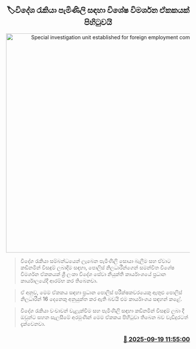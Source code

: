 <p align='center'><b><h2 align='center' title='Special investigation unit established for foreign employment complaints'>🏷විදේශ රැකියා පැමිණිලි සඳහා විශේෂ විමර්ශන ඒකකයක් පිහිටුවයි</h2></b></p>
<p align='center'><img src='https://helakuru.sgp1.cdn.digitaloceanspaces.com/esana/images/lib/foreign-employment-bureau.jpg' width='600' alt='Special investigation unit established for foreign employment complaints'></p>

> විදේශ රැකියා සම්බන්ධයෙන් ලැබෙන පැමිණිලි සොයා බැලීම සහ ඒවාට කඩිනමින් විසඳුම් ලබාදීම සඳහා, පොලිස් නිලධාරීන්ගෙන් සමන්විත විශේෂ විමර්ශන ඒකකයක් ශ්‍රී ලංකා විදේශ සේවා නියුක්ති කාර්යාංශයේ ප්‍රධාන කාර්යාලයේදී ආරම්භ කර තිබෙනවා.

> ඒ අනුව, මෙම ඒකකය සඳහා ප්‍රධාන පොලිස් පරීක්ෂකවරයෙකු ඇතුළු පොලිස් නිලධාරීන් 16 දෙනෙකු අනුයුක්ත කර ඇති බවයි එම කාර්යාංශය සඳහන් කළේ.

> විදේශ රැකියා වංචාවන් වැළැක්වීම සහ පැමිණිලි සඳහා කඩිනමින් විසඳුම් ලබා දී ඔවුන්ට සහන සැලසීමේ අරමුණින් මෙම ඒකකය පිහිටුවා තිබෙන බව වැඩිදුරටත් දැක්වෙනවා.



<h3 align='right'><a href='https://www.helakuru.lk/esana/p/113784/'>📅 2025-09-19 11:55:00</a></h3>
